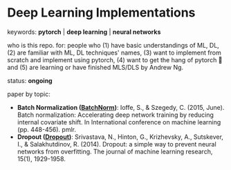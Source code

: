 # Deep Learning Implementations

keywords: **pytorch** | **deep learning** | **neural networks**

who is this repo. for: people who (1) have basic understandings of ML, DL, (2) are familiar with ML, DL techniques' names, (3) want to implement from scratch and implement using pytorch, (4) want to get the hang of pytorch 🐍 and (5) are learning or have finished MLS/DLS by Andrew Ng.

status: **ongoing**

paper by topic:

- **Batch Normalization ([BatchNorm](BatchNorm.py))**: Ioffe, S., & Szegedy, C. (2015, June). Batch normalization: Accelerating deep network training by reducing internal covariate shift. In International conference on machine learning (pp. 448-456). pmlr.
- **Dropout ([Dropout](Dropout.py))**: Srivastava, N., Hinton, G., Krizhevsky, A., Sutskever, I., & Salakhutdinov, R. (2014). Dropout: a simple way to prevent neural networks from overfitting. The journal of machine learning research, 15(1), 1929-1958.
